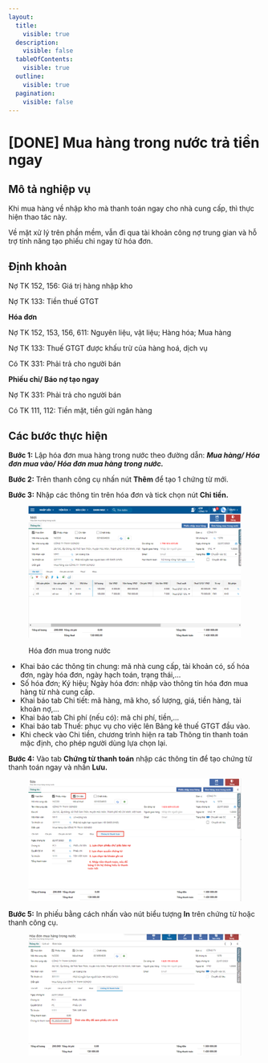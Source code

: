 ```yaml
---
layout:
  title:
    visible: true
  description:
    visible: false
  tableOfContents:
    visible: true
  outline:
    visible: true
  pagination:
    visible: false
---
```


# \[DONE] Mua hàng trong nước trả tiền ngay

## **Mô tả nghiệp vụ**

Khi mua hàng về nhập kho mà thanh toán ngay cho nhà cung cấp, thì thực hiện thao tác này.

Về mặt xử lý trên phần mềm, vẫn đi qua tài khoản công nợ trung gian và hỗ trợ tính năng tạo phiếu chi ngay từ hóa đơn.

## **Định khoản**

Nợ TK 152, 156: Giá trị hàng nhập kho

Nợ TK 133: Tiền thuế GTGT

**Hóa đơn**

Nợ TK 152, 153, 156, 611: Nguyên liệu, vật liệu; Hàng hóa; Mua hàng

Nợ TK 133: Thuế GTGT được khấu trừ của hàng hoá, dịch vụ

Có TK 331: Phải trả cho người bán

**Phiếu chi/ Báo nợ tạo ngay**

Nợ TK 331: Phải trả cho người bán

Có TK 111, 112: Tiền mặt, tiền gửi ngân hàng

## **Các bước thực hiện**

**Bước 1:** Lập hóa đơn mua hàng trong nước theo đường dẫn: _**Mua hàng/ Hóa đơn mua vào/ Hóa đơn mua hàng trong nước.**_

**Bước 2:** Trên thanh công cụ nhấn nút **Thêm** để tạo 1 chứng từ mới.

**Bước 3:** Nhập các thông tin trên hóa đơn và tick chọn nút **Chi tiền.**

<figure><img src="../../.gitbook/assets/mua hàng trong nước 01.png" alt=""><figcaption><p>Hóa đơn mua trong nước</p></figcaption></figure>

* Khai báo các thông tin chung: mã nhà cung cấp, tài khoản có, số hóa đơn, ngày hóa đơn, ngày hạch toán, trạng thái,…
* Số hóa đơn; Ký hiệu; Ngày hóa đơn: nhập vào thông tin hóa đơn mua hàng từ nhà cung cấp.
* Khai báo tab Chi tiết: mã hàng, mã kho, số lượng, giá, tiền hàng, tài khoản nợ,…
* Khai báo tab Chi phí (nếu có): mã chi phí, tiền,...
* Khai báo tab Thuế: phục vụ cho việc lên Bảng kê thuế GTGT đầu vào.
* Khi check vào Chi tiền, chương trình hiện ra tab Thông tin thanh toán mặc định, cho phép người dùng lựa chọn lại.

**Bước 4:** Vào tab **Chứng từ thanh toán** nhập các thông tin để tạo chứng từ thanh toán ngay và nhấn **Lưu.**

<figure><img src="../../.gitbook/assets/image (106).png" alt=""><figcaption></figcaption></figure>

**Bước 5:** In phiếu bằng cách nhấn vào nút biểu tượng **In** trên chứng từ hoặc thanh công cụ.

<figure><img src="../../.gitbook/assets/image (115).png" alt=""><figcaption></figcaption></figure>
